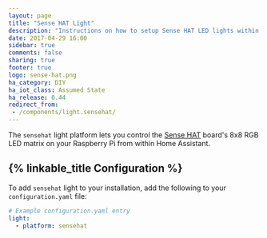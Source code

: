 ```yaml
---
layout: page
title: "Sense HAT Light"
description: "Instructions on how to setup Sense HAT LED lights within Home Assistant."
date: 2017-04-29 16:00
sidebar: true
comments: false
sharing: true
footer: true
logo: sense-hat.png
ha_category: DIY
ha_iot_class: Assumed State
ha_release: 0.44
redirect_from:
 - /components/light.sensehat/
---
```


The `sensehat` light platform lets you control the [Sense HAT](https://www.raspberrypi.org/products/sense-hat/) board's 8x8 RGB LED matrix on your Raspberry Pi from within Home Assistant.

## {% linkable_title Configuration %}

To add `sensehat` light to your installation, add the following to your `configuration.yaml` file:

```yaml
# Example configuration.yaml entry
light:
  - platform: sensehat
```

